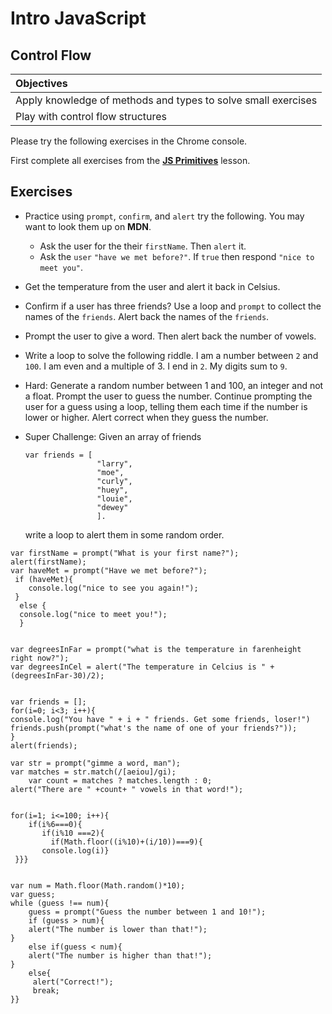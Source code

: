 # Intro JavaScript
## Control Flow

| Objectives |
| :--- |
| Apply knowledge of methods and types to solve small exercises |
| Play with control flow structures |

Please try the following exercises in the Chrome console.

First complete all exercises from the [**JS Primitives**](https://github.com/sf-wdi-18/notes/tree/master/lectures/week-01/day_2_intro_js/dawn_js_primitives) lesson.


## Exercises

* Practice using `prompt`, `confirm`, and `alert` try the following. You may want to look them up on **MDN**.
  * Ask the user for the their `firstName`. Then `alert` it.
  * Ask the `user` `"have we met before?"`. If `true` then respond `"nice to meet you"`.
* Get the temperature from the user and alert it back in Celsius.
* Confirm if a user has three friends? Use a loop and `prompt` to collect the names of the `friends`. Alert back the names of the `friends`.
* Prompt the user to give a word. Then alert back the number of vowels.
* Write a loop to solve the following riddle. I am a number between `2` and `100`. I am even and a multiple of 3. I end in `2`. My digits sum to `9`.
* Hard: Generate a random number between 1 and 100, an integer and not a float. Prompt the user to guess the number. Continue prompting the user for a guess using a loop, telling them each time if the number is lower or higher. Alert correct when they guess the number.
* Super Challenge: Given an array of friends

  ```
  var friends = [
                  "larry",
                  "moe",
                  "curly",
                  "huey",
                  "louie",
                  "dewey"
                  ].
  ```

  write a loop to alert them in some random order. 
````
var firstName = prompt("What is your first name?");
alert(firstName);
var haveMet = prompt("Have we met before?");
 if (haveMet){
    console.log("nice to see you again!");
 }
  else {
  console.log("nice to meet you!");
  }


var degreesInFar = prompt("what is the temperature in farenheight right now?");
var degreesInCel = alert("The temperature in Celcius is " + (degreesInFar-30)/2);


var friends = [];
for(i=0; i<3; i++){
console.log("You have " + i + " friends. Get some friends, loser!")
friends.push(prompt("what's the name of one of your friends?"));
}
alert(friends);

var str = prompt("gimme a word, man");
var matches = str.match(/[aeiou]/gi);
    var count = matches ? matches.length : 0;
alert("There are " +count+ " vowels in that word!");


for(i=1; i<=100; i++){
    if(i%6===0){
       if(i%10 ===2){
         if(Math.floor((i%10)+(i/10))===9){
       console.log(i)}
 }}}


var num = Math.floor(Math.random()*10);
var guess;
while (guess !== num){
    guess = prompt("Guess the number between 1 and 10!");
    if (guess > num){
    alert("The number is lower than that!");
}
    else if(guess < num){
    alert("The number is higher than that!");
}
    else{
     alert("Correct!");
     break;
}}


````
